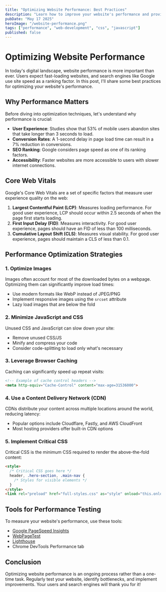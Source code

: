 ```yaml
---
title: "Optimizing Website Performance: Best Practices"
description: "Learn how to improve your website's performance and provide a better user experience"
pubDate: "May 17 2025"
heroImage: "/website-performance.png"
tags: ["performance", "web-development", "css", "javascript"]
published: false
---
```


# Optimizing Website Performance

In today's digital landscape, website performance is more important than ever. Users expect fast-loading websites, and search engines like Google use site speed as a ranking factor. In this post, I'll share some best practices for optimizing your website's performance.

## Why Performance Matters

Before diving into optimization techniques, let's understand why performance is crucial:

- **User Experience**: Studies show that 53% of mobile users abandon sites that take longer than 3 seconds to load.
- **Conversion Rates**: A 1-second delay in page load time can result in a 7% reduction in conversions.
- **SEO Ranking**: Google considers page speed as one of its ranking factors.
- **Accessibility**: Faster websites are more accessible to users with slower internet connections.

## Core Web Vitals

Google's Core Web Vitals are a set of specific factors that measure user experience quality on the web:

1. **Largest Contentful Paint (LCP)**: Measures loading performance. For good user experience, LCP should occur within 2.5 seconds of when the page first starts loading.
2. **First Input Delay (FID)**: Measures interactivity. For good user experience, pages should have an FID of less than 100 milliseconds.
3. **Cumulative Layout Shift (CLS)**: Measures visual stability. For good user experience, pages should maintain a CLS of less than 0.1.

## Performance Optimization Strategies

### 1. Optimize Images

Images often account for most of the downloaded bytes on a webpage. Optimizing them can significantly improve load times:

- Use modern formats like WebP instead of JPEG/PNG
- Implement responsive images using the `srcset` attribute
- Lazy load images that are below the fold

### 2. Minimize JavaScript and CSS

Unused CSS and JavaScript can slow down your site:

- Remove unused CSS/JS
- Minify and compress your code
- Consider code-splitting to load only what's necessary

### 3. Leverage Browser Caching

Caching can significantly speed up repeat visits:

```html
<!-- Example of cache control headers -->
<meta http-equiv="Cache-Control" content="max-age=31536000">
```

### 4. Use a Content Delivery Network (CDN)

CDNs distribute your content across multiple locations around the world, reducing latency:

- Popular options include Cloudflare, Fastly, and AWS CloudFront
- Most hosting providers offer built-in CDN options

### 5. Implement Critical CSS

Critical CSS is the minimum CSS required to render the above-the-fold content:

```html
<style>
  /* Critical CSS goes here */
  header, .hero-section, .main-nav {
    /* Styles for visible elements */
  }
</style>
<link rel="preload" href="full-styles.css" as="style" onload="this.onload=null;this.rel='stylesheet'">
```

## Tools for Performance Testing

To measure your website's performance, use these tools:

- [Google PageSpeed Insights](https://pagespeed.web.dev/)
- [WebPageTest](https://www.webpagetest.org/)
- [Lighthouse](https://developers.google.com/web/tools/lighthouse)
- Chrome DevTools Performance tab

## Conclusion

Optimizing website performance is an ongoing process rather than a one-time task. Regularly test your website, identify bottlenecks, and implement improvements. Your users and search engines will thank you for it!

